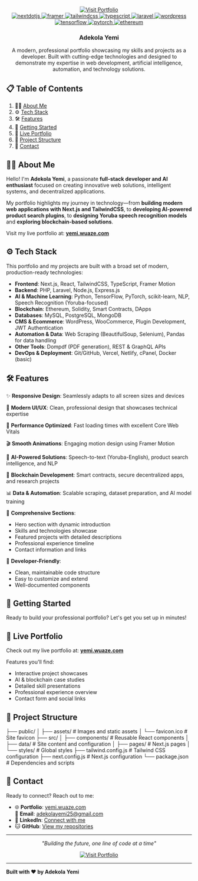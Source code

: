 <div align="center">
  <br />
  <a href="https://yemi.wuaze.com/" target="_blank">
    <img src="https://img.shields.io/badge/Visit%20My%20Portfolio-4CAF50?style=for-the-badge&logo=globe&logoColor=white" alt="Visit Portfolio" />
  </a>
  <br />

  <div>
    <a href="https://nextjs.org/" target="_blank">
      <img src="https://img.shields.io/badge/-Next_JS-black?style=for-the-badge&logoColor=white&logo=nextdotjs&color=000000" alt="nextdotjs" />
    </a>
    <a href="https://www.framer.com/motion/" target="_blank">
      <img src="https://img.shields.io/badge/-Framer-black?style=for-the-badge&logoColor=white&logo=framer&color=0055FF" alt="framer" />
    </a>
    <a href="https://tailwindcss.com/docs" target="_blank">
      <img src="https://img.shields.io/badge/-Tailwind_CSS-black?style=for-the-badge&logoColor=white&logo=tailwindcss&color=06B6D4" alt="tailwindcss" />
    </a>
    <a href="https://www.typescriptlang.org/" target="_blank">
      <img src="https://img.shields.io/badge/-TypeScript-black?style=for-the-badge&logoColor=white&logo=typescript&color=3178C6" alt="typescript" />
    </a>
    <a href="https://laravel.com/" target="_blank">
      <img src="https://img.shields.io/badge/-Laravel-black?style=for-the-badge&logoColor=white&logo=laravel&color=FF2D20" alt="laravel" />
    </a>
    <a href="https://www.wordpress.org/" target="_blank">
      <img src="https://img.shields.io/badge/-WordPress-black?style=for-the-badge&logoColor=white&logo=wordpress&color=21759B" alt="wordpress" />
    </a>
    <a href="https://www.tensorflow.org/" target="_blank">
      <img src="https://img.shields.io/badge/-TensorFlow-black?style=for-the-badge&logoColor=white&logo=tensorflow&color=FF6F00" alt="tensorflow" />
    </a>
    <a href="https://pytorch.org/" target="_blank">
      <img src="https://img.shields.io/badge/-PyTorch-black?style=for-the-badge&logoColor=white&logo=pytorch&color=EE4C2C" alt="pytorch" />
    </a>
    <a href="https://ethereum.org/" target="_blank">
      <img src="https://img.shields.io/badge/-Ethereum-black?style=for-the-badge&logoColor=white&logo=ethereum&color=3C3C3D" alt="ethereum" />
    </a>
  </div>

  <h3 align="center">Adekola Yemi</h3>
  <p align="center">A modern, professional portfolio showcasing my skills and projects as a developer. Built with cutting-edge technologies and designed to demonstrate my expertise in web development, artificial intelligence, automation, and technology solutions.</p>
</div>

## 📋 Table of Contents

1. 🙋‍♂️ [About Me](#about-me)  
2. ⚙️ [Tech Stack](#tech-stack)  
3. 🛠️ [Features](#features)  
4. 🚀 [Getting Started](#getting-started)  
5. 🌟 [Live Portfolio](#live-portfolio)  
6. 📁 [Project Structure](#project-structure)  
7. 📝 [Contact](#contact)  

## 🙋‍♂️ About Me

Hello! I'm **Adekola Yemi**, a passionate **full-stack developer and AI enthusiast** focused on creating innovative web solutions, intelligent systems, and decentralized applications.  

My portfolio highlights my journey in technology—from **building modern web applications with Next.js and TailwindCSS**, to **developing AI-powered product search plugins**, to **designing Yoruba speech recognition models** and **exploring blockchain-based solutions**.  

Visit my live portfolio at: **[yemi.wuaze.com](https://yemi.wuaze.com/)**

## ⚙️ Tech Stack

This portfolio and my projects are built with a broad set of modern, production-ready technologies:

- **Frontend**: Next.js, React, TailwindCSS, TypeScript, Framer Motion  
- **Backend**: PHP, Laravel, Node.js, Express.js  
- **AI & Machine Learning**: Python, TensorFlow, PyTorch, scikit-learn, NLP, Speech Recognition (Yoruba-focused)  
- **Blockchain**: Ethereum, Solidity, Smart Contracts, DApps  
- **Databases**: MySQL, PostgreSQL, MongoDB  
- **CMS & Ecommerce**: WordPress, WooCommerce, Plugin Development, JWT Authentication  
- **Automation & Data**: Web Scraping (BeautifulSoup, Selenium), Pandas for data handling  
- **Other Tools**: Dompdf (PDF generation), REST & GraphQL APIs  
- **DevOps & Deployment**: Git/GitHub, Vercel, Netlify, cPanel, Docker (basic)  

## 🛠️ Features

✨ **Responsive Design**: Seamlessly adapts to all screen sizes and devices  

🎨 **Modern UI/UX**: Clean, professional design that showcases technical expertise  

🚀 **Performance Optimized**: Fast loading times with excellent Core Web Vitals  

🎬 **Smooth Animations**: Engaging motion design using Framer Motion  

🤖 **AI-Powered Solutions**: Speech-to-text (Yoruba-English), product search intelligence, and NLP  

🔗 **Blockchain Development**: Smart contracts, secure decentralized apps, and research projects  

📊 **Data & Automation**: Scalable scraping, dataset preparation, and AI model training  

💼 **Comprehensive Sections**:
- Hero section with dynamic introduction  
- Skills and technologies showcase  
- Featured projects with detailed descriptions  
- Professional experience timeline  
- Contact information and links  

🔧 **Developer-Friendly**:
- Clean, maintainable code structure  
- Easy to customize and extend  
- Well-documented components  

## 🚀 Getting Started

Ready to build your professional portfolio? Let's get you set up in minutes!

## 🌟 Live Portfolio

Check out my live portfolio at: **[yemi.wuaze.com](https://yemi.wuaze.com/)**  

Features you'll find:
- Interactive project showcases  
- AI & blockchain case studies  
- Detailed skill presentations  
- Professional experience overview  
- Contact form and social links  

## 📁 Project Structure

├── public/
│   ├── assets/          # Images and static assets
│   └── favicon.ico      # Site favicon
├── src/
│   ├── components/      # Reusable React components
│   ├── data/           # Site content and configuration
│   ├── pages/          # Next.js pages
│   └── styles/         # Global styles
├── tailwind.config.js  # Tailwind CSS configuration
├── next.config.js      # Next.js configuration
└── package.json        # Dependencies and scripts
## 📝 Contact

Ready to connect? Reach out to me:

- 🌐 **Portfolio**: [yemi.wuaze.com](https://yemi.wuaze.com/)  
📧 **Email**: [adekolayemi25@gmail.com](mailto:adekolayemi25@gmail.com)
- 💼 **LinkedIn**: [Connect with me](https://yemi.wuaze.com/)  
- 🐱 **GitHub**: [View my repositories](https://github.com/laraoye?tab=repositories/)  

---

<div align="center">
  <p><em>"Building the future, one line of code at a time"</em></p>
  <a href="https://yemi.wuaze.com/">
    <img src="https://img.shields.io/badge/Visit%20My%20Portfolio-4CAF50?style=for-the-badge&logo=globe&logoColor=white" alt="Visit Portfolio" />
  </a>
</div>

---

**Built with ❤️ by Adekola Yemi**
